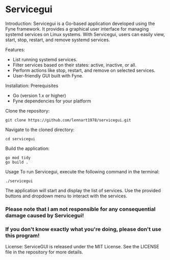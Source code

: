 # Servicegui

Introduction:
Servicegui is a Go-based application developed using the Fyne framework. It provides a graphical user interface for managing systemd services on Linux systems. With Servicegui, users can easily view, start, stop, restart, and remove systemd services.

Features:
- List running systemd services.
- Filter services based on their states: active, inactive, or all.
- Perform actions like stop, restart, and remove on selected services.
- User-friendly GUI built with Fyne.

Installation:
Prerequisites
- Go (version 1.x or higher)
- Fyne dependencies for your platform

Clone the repository:
```
git clone https://github.com/lennart1978/servicegui.git
```
Navigate to the cloned directory:
```
cd servicegui
```
Build the application:
```
go mod tidy
go build .
```
Usage
To run Servicegui, execute the following command in the terminal:
```
./servicegui
```
The application will start and display the list of services. Use the provided buttons and dropdown menu to interact with the services.
### Please note that I am not responsible for any consequential damage caused by Servicegui!
### If you don't know exactly what you're doing, please don't use this program!

License:
ServiceGUI is released under the MIT License. See the LICENSE file in the repository for more details.



